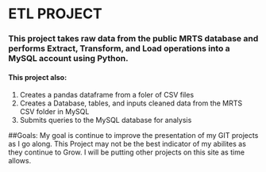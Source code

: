 
# ETL PROJECT
### This project takes raw data from the public MRTS database and performs Extract, Transform, and Load operations into a MySQL account using Python.
#### This project also:
1. Creates a pandas dataframe from a foler of CSV files
2. Creates a Database, tables, and inputs cleaned data from the MRTS CSV folder in MySQL
3. Submits queries to the MySQL database for analysis

##Goals: My goal is continue to improve the presentation of my GIT projects as I go along. This Project may not be the best indicator of my abilites as they continue to Grow. I will be putting other projects on this site as time allows.
